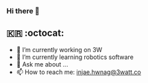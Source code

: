 ### Hi there 👋 
## :kr: :octocat:

- 🔭 I’m currently working on 3W
- 🌱 I’m currently learning robotics software
- 💬 Ask me about ...
- 📫 How to reach me: injae.hwnag@3watt.co

